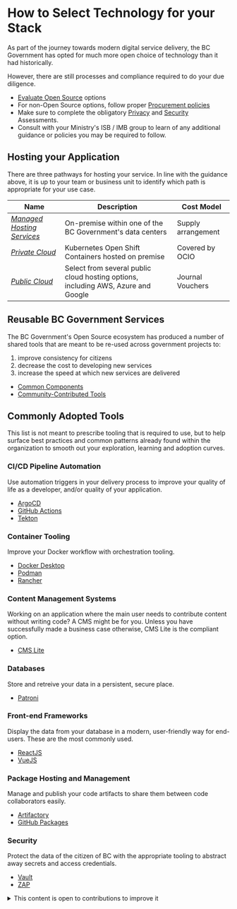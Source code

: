 # How to Select Technology for your Stack

As part of the journey towards modern digital service delivery, the BC Government has opted for much more open choice of technology than it had historically. 

However, there are still processes and compliance required to do your due diligence.

* [Evaluate Open Source](./docs/default/component/bc-developer-guide/use-github-in-bcgov/evaluate-open-source-content/) options
* For non-Open Source options, follow proper [Procurement policies](https://www2.gov.bc.ca/gov/content/governments/policies-for-government/core-policy/policies/procurement)
* Make sure to complete the obligatory [Privacy](https://www2.gov.bc.ca/gov/content/governments/services-for-government/information-management-technology/privacy/privacy-impact-assessments) and [Security](https://www2.gov.bc.ca/gov/content/governments/services-for-government/information-management-technology/information-security/security-threat-and-risk-assessment) Assessments.
* Consult with your Ministry's ISB / IMB group to learn of any additional guidance or policies you may be required to follow. 

## Hosting your Application

There are three pathways for hosting your service. In line with the guidance above, it is up to your team or business unit to identify which path is appropriate for your use case. 

|  Name | Description | Cost Model  | 
|---|---|---|
|  [*Managed Hosting Services*](https://www2.gov.bc.ca/gov/content/bc-procurement-resources/buy-for-government/goods-and-services-catalogue/managed-hosting-services/data-centre-services?keyword=data&keyword=centre) |  On-premise within one of the BC Government's data centers |  Supply arrangement |
|  [*Private Cloud*](./docs/default/component/platform-developer-docs) |  Kubernetes Open Shift Containers hosted on premise | Covered by OCIO |
|  [*Public Cloud*](https://digital.gov.bc.ca/cloud/services/public/) | Select from several public cloud hosting options, including AWS, Azure and Google |  Journal Vouchers |


## Reusable BC Government Services

The BC Government's Open Source ecosystem has produced a number of shared tools that are meant to be re-used across government projects to:

1. improve consistency for citizens 
2. decrease the cost to developing new services
3. increase the speed at which new services are delivered

* [Common Components](../choosing-technology/common-componets/) 
* [Community-Contributed Tools](../choosing-technology/community-contributed-tools/)

## Commonly Adopted Tools

This list is not meant to prescribe tooling that is required to use, but to help surface best practices and common patterns already found within the organization to smooth out your exploration, learning and adoption curves. 

### CI/CD Pipeline Automation

Use automation triggers in your delivery process to improve your quality of life as a developer, and/or quality of your application. 

* [ArgoCD](../ci-cd/#argo-cd)
* [GitHub Actions](../ci-cd/#github-actions)
* [Tekton](../ci-cd/#tekton)

### Container Tooling

Improve your Docker workflow with orchestration tooling. 

* [Docker Desktop](../container-tooling#docker-desktop)
* [Podman](../container-tooling#podman)
* [Rancher](../container-tooling#rancher)

### Content Management Systems

Working on an application where the main user needs to contribute content without writing code? A CMS might be for you. Unless you have successfully made a business case otherwise, CMS Lite is the compliant option. 

* [CMS Lite](https://www2.gov.bc.ca/gov/content/governments/services-for-government/service-experience-digital-delivery/web-content-development-guides/cms-lite-manual/cms-lite-access)

### Databases

Store and retreive your data in a persistent, secure place.

* [Patroni](../docs/default/component/platform-developer-docs/docs/database-and-api-management/postgres-how-to/)

### Front-end Frameworks

Display the data from your database in a modern, user-friendly way for end-users. These are the most commonly used.

* [ReactJS](https://react.dev)
* [VueJS](https://vuejs.org)

### Package Hosting and Management

Manage and publish your code artifacts to share them between code collaborators easily.

* [Artifactory](../package-hosting#artifactory)
* [GitHub Packages](../package-hosting#github-packages)

### Security

Protect the data of the citizen of BC with the appropriate tooling to abstract away secrets and access credentials. 

* [Vault](../docs/default/component/platform-developer-docs/docs/security-and-privacy-compliance/vault-getting-started-guide/)
* [ZAP](https://www.zaproxy.org)

<details>
<summary>This content is open to contributions to improve it</summary>

As the Developer Experience Team, we know that our community knows of way more resources on this topic than we do!
If you know of another internal BC Government resource on this topic, please make a pull request to add it to the list and share with everyone.

</details>